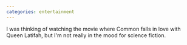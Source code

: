 ```yaml
---
categories: entertainment
---
```


I was thinking of watching the movie where Common falls in love with Queen Latifah, but I'm not really in the mood for science fiction.